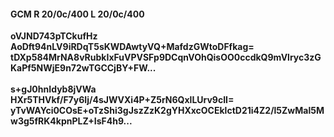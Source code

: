 #### GCM R 20/0c/400 L 20/0c/400
**oVJND743pTCkufHz**<br/>**AoDft94nLV9iRDqT5sKWDAwtyVQ+MafdzGWtoDFfkag=**<br/>**tDXp584MrNA8vRubkIxFuVPVSFp9DCqnVOhQisOO0ccdkQ9mVlryc3zGKaPf5NWjE9n72wTGCCjBY+FW...**<br/><br/>
**s+gJ0hnIdyb8jVWa**<br/>**HXr5THVkf/F7y6Ij/4sJWVXi4P+Z5rN6QxlLUrv9cII=**<br/>**yTvWAYci0COsE+oTzShi3gJszZzK2gYHXxcOCEklctD21i4Z2/l5ZwMal5Mw3g5fRK4kpnPLZ+IsF4h9...**